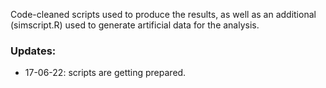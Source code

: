 Code-cleaned scripts used to produce the results, as well as an additional (simscript.R) used to generate artificial data for the analysis.

### Updates:
- 17-06-22: scripts are getting prepared.
